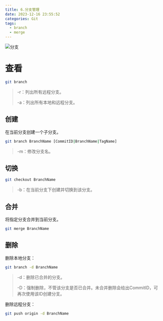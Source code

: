 ```yaml
---
title: 6.分支管理
date: 2023-12-16 23:55:52
categories: Git
tags: 
  - branch
  - merge
---
```


![分支](image-20231216235839358.png)

# 查看

```bash
git branch
```

> -r：列出所有远程分支。
>
> -a：列出所有本地和远程分支。

## 创建

在当前分支创建一个子分支。

```bash
git branch BranchName [CommitID|BranchName|TagName]
```

> -m：修改分支名。

## 切换

```bash
git checkout BranchName
```

> -b：在当前分支下创建并切换到该分支。

## 合并

将指定分支合并到当前分支。

```bash
git merge BranchName
```

## 删除

删除本地分支：

```bash
git branch -d BranchName
```

> -d：删除已合并的分支。
>
> -D：强制删除，不管该分支是否已合并。未合并删除会给出CommitID，可再次使用该ID创建分支。

删除远程分支：

```bash
git push origin -d BranchName
```

